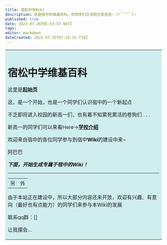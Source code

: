 ```yaml
---
title: 宿松中学Wiki
description: 这是宿中的维基百科，供同学们交流和分享信息~ (*￣︶￣)~
published: true
date: 2023-07-26T05:53:57.947Z
tags: 
editor: markdown
dateCreated: 2023-07-25T07:24:32.774Z
---
```


  <table>
    <tr>
        <td bgcolor=#D1EEEE>
     

# 宿松中学维基百科

这里是**起始页**

这，是一个开始，也是一个同学们认识宿中的一个新起点

不乏即将进入校园的新高一们，也有着不知累死累活的卷狗们 . . .

新高一的同学们可以来看Here→[**学校介绍**](home/学校介绍)

欢迎来自宿中的各位同学参与到宿中**Wiki**的建设中来~

<span class="heimu" title="你知道的太多了">阿巴巴</span>



***_下面，开始生成专属于宿中的Wiki！_***

---

|     |     |
| --- | --- |
| 另   | 外   |

由于本站正在建设中，所以大部分内容还未开放，欢迎有兴趣、有意向（最好也有点能力）的同学们来参与本Wiki的发展

联系qq群：[]

让我摆会…
  


</table>